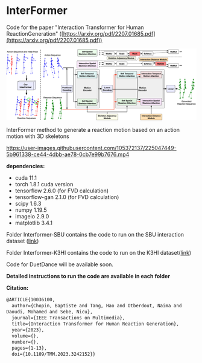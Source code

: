 # InterFormer

Code for the paper "Interaction Transformer for Human ReactionGeneration" ([https://arxiv.org/pdf/2207.01685.pdf](https://arxiv.org/pdf/2207.01685.pdf))

![](https://github.com/CRISTAL-3DSAM/InterFormer/blob/main/Figures/Interformer(1).jpg "InterFormer overview")

InterFormer method to generate a reaction motion based on an action motion with 3D skeletons

https://user-images.githubusercontent.com/105372137/225047449-5b961338-ce44-4dbb-ae78-0cb7e99b7676.mp4


**dependencies:**
- cuda 11.1
- torch 1.8.1 cuda version
- tensorflow 2.6.0 (for FVD calculation)
- tensorflow-gan 2.1.0 (for FVD calculation)
- scipy 1.6.3
- numpy 1.19.5
- imageio 2.9.0
- matplotlib 3.4.1

Folder Interformer-SBU contains the code to run on the SBU interaction dataset ([link](https://www3.cs.stonybrook.edu/~kyun/research/kinect_interaction/index.html))

Folder Interformer-K3HI contains the code to run on the K3HI dataset([link](http://www.lmars.whu.edu.cn/prof_web/zhuxinyan/DataSetPublish/dataset.html))

Code for DuetDance will be available soon.

**Detailed instructions to run the code are available in each folder** 


**Citation:**
```
@ARTICLE{10036100,
  author={Chopin, Baptiste and Tang, Hao and Otberdout, Naima and Daoudi, Mohamed and Sebe, Nicu},
  journal={IEEE Transactions on Multimedia}, 
  title={Interaction Transformer for Human Reaction Generation}, 
  year={2023},
  volume={},
  number={},
  pages={1-13},
  doi={10.1109/TMM.2023.3242152}}
```
